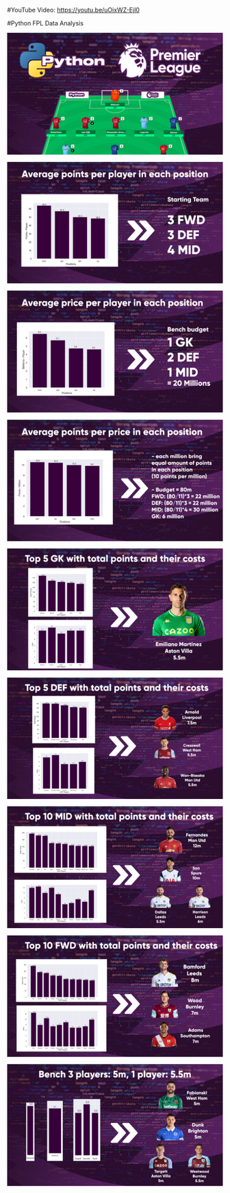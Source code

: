 #YouTube Video:
https://youtu.be/uOixWZ-Ejl0

#Python FPL Data Analysis

![Alt text](result/0.jpg)

![Alt text](result/1.jpg)

![Alt text](result/2.jpg)

![Alt text](result/3.jpg)

![Alt text](result/4.jpg)

![Alt text](result/5.jpg)

![Alt text](result/6.jpg)

![Alt text](result/7.jpg)

![Alt text](result/8.jpg)
